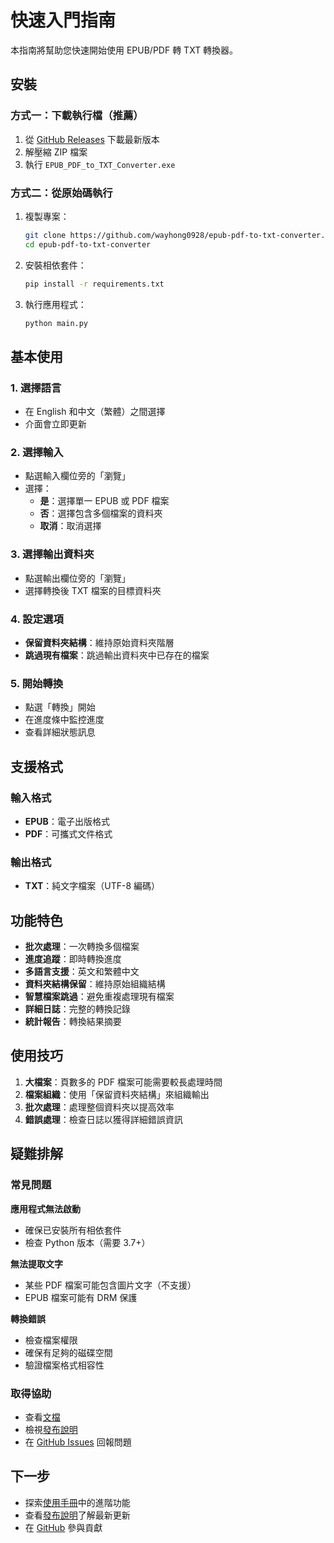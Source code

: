 # 快速入門指南

本指南將幫助您快速開始使用 EPUB/PDF 轉 TXT 轉換器。

## 安裝

### 方式一：下載執行檔（推薦）
1. 從 [GitHub Releases](https://github.com/wayhong0928/epub-pdf-to-txt-converter/releases) 下載最新版本
2. 解壓縮 ZIP 檔案
3. 執行 `EPUB_PDF_to_TXT_Converter.exe`

### 方式二：從原始碼執行
1. 複製專案：
   ```bash
   git clone https://github.com/wayhong0928/epub-pdf-to-txt-converter.git
   cd epub-pdf-to-txt-converter
   ```

2. 安裝相依套件：
   ```bash
   pip install -r requirements.txt
   ```

3. 執行應用程式：
   ```bash
   python main.py
   ```

## 基本使用

### 1. 選擇語言
- 在 English 和中文（繁體）之間選擇
- 介面會立即更新

### 2. 選擇輸入
- 點選輸入欄位旁的「瀏覽」
- 選擇：
  - **是**：選擇單一 EPUB 或 PDF 檔案
  - **否**：選擇包含多個檔案的資料夾
  - **取消**：取消選擇

### 3. 選擇輸出資料夾
- 點選輸出欄位旁的「瀏覽」
- 選擇轉換後 TXT 檔案的目標資料夾

### 4. 設定選項
- **保留資料夾結構**：維持原始資料夾階層
- **跳過現有檔案**：跳過輸出資料夾中已存在的檔案

### 5. 開始轉換
- 點選「轉換」開始
- 在進度條中監控進度
- 查看詳細狀態訊息

## 支援格式

### 輸入格式
- **EPUB**：電子出版格式
- **PDF**：可攜式文件格式

### 輸出格式
- **TXT**：純文字檔案（UTF-8 編碼）

## 功能特色

- **批次處理**：一次轉換多個檔案
- **進度追蹤**：即時轉換進度
- **多語言支援**：英文和繁體中文
- **資料夾結構保留**：維持原始組織結構
- **智慧檔案跳過**：避免重複處理現有檔案
- **詳細日誌**：完整的轉換記錄
- **統計報告**：轉換結果摘要

## 使用技巧

1. **大檔案**：頁數多的 PDF 檔案可能需要較長處理時間
2. **檔案組織**：使用「保留資料夾結構」來組織輸出
3. **批次處理**：處理整個資料夾以提高效率
4. **錯誤處理**：檢查日誌以獲得詳細錯誤資訊

## 疑難排解

### 常見問題

**應用程式無法啟動**
- 確保已安裝所有相依套件
- 檢查 Python 版本（需要 3.7+）

**無法提取文字**
- 某些 PDF 檔案可能包含圖片文字（不支援）
- EPUB 檔案可能有 DRM 保護

**轉換錯誤**
- 檢查檔案權限
- 確保有足夠的磁碟空間
- 驗證檔案格式相容性

### 取得協助

- 查看[文檔](docs/)
- 檢視[發布說明](RELEASE_NOTES.md)
- 在 [GitHub Issues](https://github.com/wayhong0928/epub-pdf-to-txt-converter/issues) 回報問題

## 下一步

- 探索[使用手冊](user_manual_zh_TW.md)中的進階功能
- 查看[發布說明](../RELEASE_NOTES.md)了解最新更新
- 在 [GitHub](https://github.com/wayhong0928/epub-pdf-to-txt-converter) 參與貢獻
